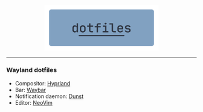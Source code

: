 <p align=center>
  <img src="./.assets/dotfiles.png" alt=dotfiles width=60%>
</p>
<hr />

### Wayland dotfiles

-   Compositor: [Hyprland](https://github.com/hyprwm/Hyprland)
-   Bar: [Waybar](https://github.com/Alexays/Waybar)
-   Notification daemon: [Dunst](https://github.com/dunst-project/dunst)
-   Editor: [NeoVim](https://github.com/neovim/neovim)

